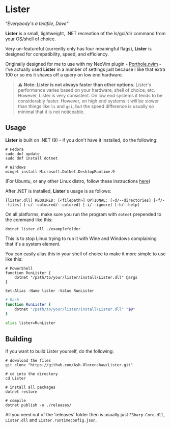 # Lister
*"Everybody's a textfile, Dave"*

**Lister** is a small, lightweight, .NET recreation of the ls/gci/dir command from your OS/shell of choice.

Very un-featureful (currently only has four meaningful flags), **Lister** is designed for compatibility, speed, and efficiency.

Originally designed for me to use with my NeoVim plugin - [Porthole.nvim](https://github.com/Ash-Olorenshaw/Porthole.nvim) - I've actually used **Lister** in 
a number of settings just because I like that extra 100 or so ms it shaves off a query on low end hardware.

> ⚠️ **Note: Lister is not always faster than other options.** Lister's performance varies based on your hardware, shell of choice, etc. However, Lister is very consistent. On low end systems it tends to be considerably faster. However, on high end systems it *will* be slower than things like `ls` and `gci`, but the speed difference is usually so minimal that it is not noticeable.

## Usage

**Lister** is built on .NET (9) - if you don't have it installed, do the following:
```nu-script
# Fedora
sudo dnf update
sudo dnf install dotnet

# Windows
winget install Microsoft.DotNet.DesktopRuntime.9
```
(For Ubuntu, or any other Linux distro, follow these instructions [here](https://learn.microsoft.com/en-us/dotnet/core/install/linux-ubuntu))

After .NET is installed, **Lister**'s usage is as follows:

```
[lister.dll] REQUIRED: [<filepath>] OPTIONAL: [-d/--directories] [-f/--files] [-c/--coloured/--colored] [-i/--ignore] [-h/--help]
```

On all platforms, make sure you run the program with `dotnet` prepended to the command like this:
```nu-script
dotnet lister.dll ./examplefolder
```
This is to stop Linux trying to run it with Wine and Windows complaining that it's a system element. 

You can easily alias this in your shell of choice to make it more simple to use like this:

```pwsh
# PowerShell
function RunLister {
	dotnet "/path/to/your/lister/install/Lister.dll" @args
}

Set-Alias -Name lister -Value RunLister
```
```bash
# Bash
function RunLister {
    dotnet "/path/to/your/lister/install/Lister.dll" "$@"
}

alias lister=RunLister
```

## Building

If you want to build Lister yourself, do the following:

```nu-script
# download the files
git clone "https://github.com/Ash-Olorenshaw/Lister.git"

# cd into the directory
cd Lister

# install all packages
dotnet restore

# compile
dotnet publish -o ./releases/
```

All you need out of the 'releases' folder then is usually just `FSharp.Core.dll`, `Lister.dll` and `Lister.runtimeconfig.json`.

